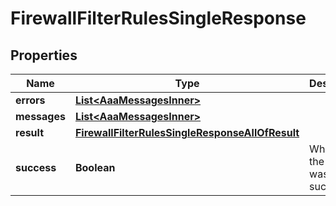 

# FirewallFilterRulesSingleResponse


## Properties

| Name | Type | Description | Notes |
|------------ | ------------- | ------------- | -------------|
|**errors** | [**List&lt;AaaMessagesInner&gt;**](AaaMessagesInner.md) |  |  |
|**messages** | [**List&lt;AaaMessagesInner&gt;**](AaaMessagesInner.md) |  |  |
|**result** | [**FirewallFilterRulesSingleResponseAllOfResult**](FirewallFilterRulesSingleResponseAllOfResult.md) |  |  |
|**success** | **Boolean** | Whether the API call was successful |  |



